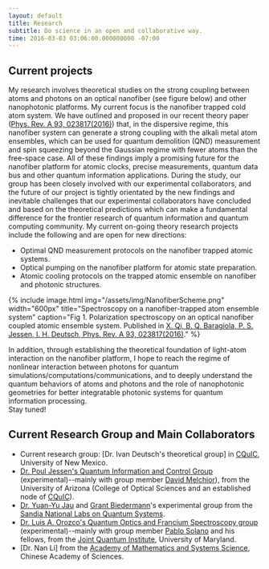 ```yaml
---
layout: default
title: Research
subtitle: Do science in an open and collaborative way.
time: 2016-03-03 03:06:00.000000000 -07:00
---
```


## Current projects

My research involves theoretical studies on the strong coupling between atoms and photons on an optical nanofiber (see figure below) and other nanophotonic platforms.
My current focus is the nanofiber trapped cold atom system.
We have outlined and proposed in our recent theory paper ([Phys. Rev. A 93, 023817(2016)](http://journals.aps.org/pra/abstract/10.1103/PhysRevA.93.023817)) that, in the dispersive regime, this nanofiber system can generate a strong coupling with the alkali metal atom ensembles, which can be used for quantum demolition (QND) measurement and spin squeezing beyond the Gaussian regime with fewer atoms than the free-space case.
All of these findings imply a promising future for the nanofiber platform for atomic clocks, precise measurements, quantum data bus and other quantum information applications.
During the study, our group has been closely involved with our experimental collaborators, and the future of our project is tightly orientated by the new findings and inevitable challenges that our experimental collaborators have concluded and based on the theoretical predictions which can make a fundamental difference for the frontier research of quantum information and quantum computing community.
My current on-going theory research projects include the following and are open for new directions:

 - Optimal QND measurement protocols on the nanofiber trapped atomic systems.
 - Optical pumping on the nanofiber platform for atomic state preparation.
 - Atomic cooling protocols on the trapped atomic ensemble on nanofiber and photonic structures.
 
 {% include image.html img="/assets/img/NanofiberScheme.png" width="600px" title="Spectroscopy on a nanofiber-trapped atom ensemble system" caption="Fig 1. Polarization spectroscopy on an optical nanofiber coupled atomic ensemble system. Published in <a href="http://journals.aps.org/pra/abstract/10.1103/PhysRevA.93.023817" target="_blank">X. Qi, B. Q. Baragiola, P. S. Jessen, I. H. Deutsch, Phys. Rev. A 93, 023817(2016)</a>." %}

In addition, through establishing the theoretical foundation of light-atom interaction on the nanofiber platform, I hope to reach the regime of nonlinear interaction between photons for quantum simulations/computations/communications,
and to deeply understand the quantum behaviors of atoms and photons and the role of nanophotonic geometries for better integratable photonic systems for quantum information processing.  
Stay tuned!

## Current Research Group and Main Collaborators

 - Current research group: [Dr. Ivan Deutsch's theoretical group] in [CQuIC](http://cquic.org/), University of New Mexico.
 - [Dr. Poul Jessen's Quantum Information and Control Group](http://w3.arizona.edu/~lascool/) (experimental)--mainly with group member [David Melchior](http://www.optics.arizona.edu/academics/students/profile/david-melchior)), from the University of Arizona (College of Optical Sciences and an established node of [CQuIC](http://cquic.org)).
 - [Dr. Yuan-Yu Jau](http://physics.unm.edu/pandaweb/people/person.php?personID=1276) and [Grant Biedermann](http://physics.unm.edu/pandaweb/people/person.php?personID=971)'s experimental group from the [Sandia National Labs on Quantum Systems](http://www.sandia.gov/mstc/quantum/index.html).
 - [Dr. Luis A. Orozco's Quantum Optics and Francium Spectroscopy group](http://www.physics.umd.edu/rgroups/amo/orozco/) (experimental)--mainly with group member [Pablo Solano](http://jqi.umd.edu/people/pablo-solano) and his fellows, from the [Joint Quantum Institute](http://jqi.umd.edu/), University of Maryland.
 - [Dr. Nan Li] from the [Academy of Mathematics and Systems Science](http://english.amss.cas.cn/), Chinese Academy of Sciences.

